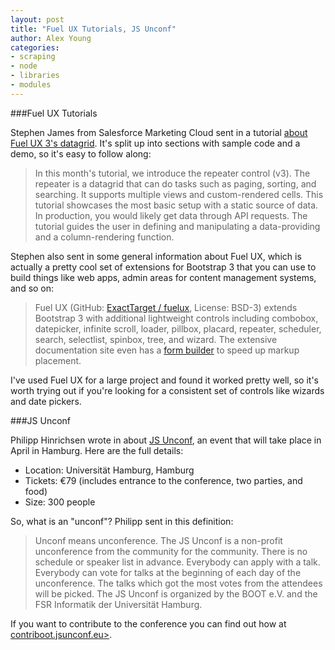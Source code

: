 ```yaml
---
layout: post
title: "Fuel UX Tutorials, JS Unconf"
author: Alex Young
categories:
- scraping
- node
- libraries
- modules
---
```


###Fuel UX Tutorials

Stephen James from Salesforce Marketing Cloud sent in a tutorial [about Fuel UX 3's datagrid](http://fuelux-tutorials.herokuapp.com/repeater/). It's split up into sections with sample code and a demo, so it's easy to follow along:

> In this month's tutorial, we introduce the repeater control (v3). The repeater is a datagrid that can do tasks such as paging, sorting, and searching. It supports multiple views and custom-rendered cells. This tutorial showcases the most basic setup with a static source of data. In production, you would likely get data through API requests. The tutorial guides the user in defining and manipulating a data-providing and a column-rendering function.

Stephen also sent in some general information about Fuel UX, which is actually a pretty cool set of extensions for Bootstrap 3 that you can use to build things like web apps, admin areas for content management systems, and so on:

> Fuel UX (GitHub: [ExactTarget / fuelux](https://github.com/ExactTarget/fuelux), License: BSD-3) extends Bootstrap 3 with additional lightweight controls including combobox, datepicker, infinite scroll, loader, pillbox, placard, repeater, scheduler, search, selectlist, spinbox, tree, and wizard. The extensive documentation site even has a [form builder](http://getfuelux.com/formbuilder.html) to speed up markup placement.

I've used Fuel UX for a large project and found it worked pretty well, so it's worth trying out if you're looking for a consistent set of controls like wizards and date pickers.

###JS Unconf

Philipp Hinrichsen wrote in about [JS Unconf](http://de.amiando.com/jsunconf2015.html), an event that will take place in April in Hamburg.  Here are the full details:

* Location: Universität Hamburg, Hamburg
* Tickets: &euro;79 (includes entrance to the conference, two parties, and food)
* Size: 300 people

So, what is an "unconf"? Philipp sent in this definition:

> Unconf means unconference. The JS Unconf is a non-profit unconference from the community for the community. There is no schedule or speaker list in advance. Everybody can apply with a talk. Everybody can vote for talks at the beginning of each day of the unconference. The talks which got the most votes from the attendees will be picked. The JS Unconf is organized by the BOOT e.V. and the FSR Informatik der Universität Hamburg.

If you want to contribute to the conference you can find out how at [contriboot.jsunconf.eu>](http://contriboot.jsunconf.eu/).
